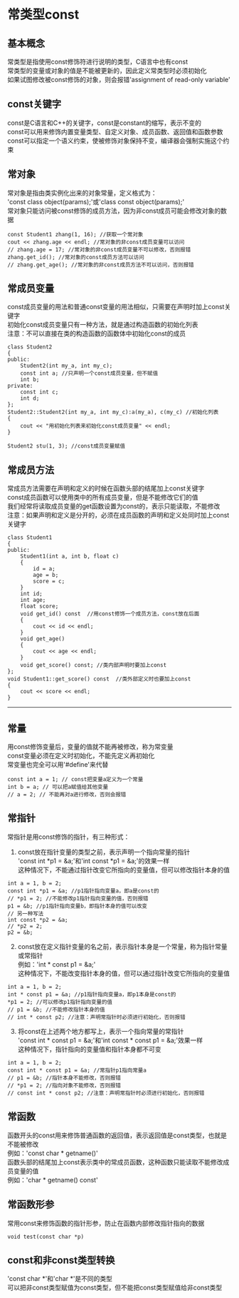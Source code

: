 # 常类型const


## 基本概念
常类型是指使用const修饰符进行说明的类型，C语言中也有const  
常类型的变量或对象的值是不能被更新的，因此定义常类型时必须初始化  
如果试图修改被const修饰的对象，则会报错'assignment of read-only variable'  


## const关键字
const是C语言和C++的关键字，const是constant的缩写，表示不变的  
const可以用来修饰内置变量类型、自定义对象、成员函数、返回值和函数参数  
const可以指定一个语义约束，使被修饰对象保持不变，编译器会强制实施这个约束  


## 常对象
常对象是指由类实例化出来的对象常量，定义格式为：  
'const class object(params);'或'class const object(params);'  
常对象只能访问被const修饰的成员方法，因为非const成员可能会修改对象的数据  
```
const Student1 zhang(1, 16); //获取一个常对象
cout << zhang.age << endl; //常对象的非const成员变量可以访问
// zhang.age = 17; //常对象的非const成员变量不可以修改，否则报错
zhang.get_id(); //常对象的const成员方法可以访问
// zhang.get_age(); //常对象的非const成员方法不可以访问，否则报错
```


## 常成员变量
const成员变量的用法和普通const变量的用法相似，只需要在声明时加上const关键字  
初始化const成员变量只有一种方法，就是通过构造函数的初始化列表  
注意：不可以直接在类的构造函数的函数体中初始化const的成员  
```
class Student2
{
public:
	Student2(int my_a, int my_c);
	const int a; //只声明一个const成员变量，但不赋值
	int b;
private:
	const int c;
	int d;
};
Student2::Student2(int my_a, int my_c):a(my_a), c(my_c) //初始化列表
{
	cout << "用初始化列表来初始化const成员变量" << endl;
}

Student2 stu(1, 3); //const成员变量赋值
```


## 常成员方法
常成员方法需要在声明和定义的时候在函数头部的结尾加上const关键字  
const成员函数可以使用类中的所有成员变量，但是不能修改它们的值  
我们经常将读取成员变量的get函数设置为const的，表示只能读取，不能修改  
注意：如果声明和定义是分开的，必须在成员函数的声明和定义处同时加上const关键字  
```
class Student1
{
public:
	Student1(int a, int b, float c)
	{
		id = a;
		age = b;
		score = c;
	}
	int id;
	int age;
	float score;
	void get_id() const  //用const修饰一个成员方法，const放在后面
	{
		cout << id << endl;
	}
	void get_age()
	{
		cout << age << endl;
	}
	void get_score() const; //类内部声明时要加上const
};
void Student1::get_score() const  //类外部定义时也要加上const
{
	cout << score << endl;
}
```

-------------------------------------------------------------------

## 常量
用const修饰变量后，变量的值就不能再被修改，称为常变量  
const变量必须在定义时初始化，不能先定义再初始化  
常变量也完全可以用'#define'来代替  
```
const int a = 1; // const把变量a定义为一个常量
int b = a; // 可以把a赋值给其他变量
// a = 2; // 不能再对a进行修改，否则会报错
```


## 常指针
常指针是用const修饰的指针，有三种形式：  
1. const放在指针变量的类型之前，表示声明一个指向常量的指针  
'const int \*p1 = &a;'和'int const \*p1 = &a;'的效果一样  
这种情况下，不能通过指针改变它所指向的变量值，但可以修改指针本身的值  
```
int a = 1, b = 2;
const int *p1 = &a; //p1指针指向变量a，即a是const的
// *p1 = 2; //不能修改p1指针指向变量的值，否则报错
p1 = &b; //p1指针指向变量b，即指针本身的值可以改变
// 另一种写法
int const *p2 = &a;
// *p2 = 2;
p2 = &b;
```
2. const放在定义指针变量的名之前，表示指针本身是一个常量，称为指针常量或常指针  
例如：'int * const p1 = &a;'  
这种情况下，不能改变指针本身的值，但可以通过指针改变它所指向的变量值  
```
int a = 1, b = 2;
int * const p1 = &a; //p1指针指向变量a，即p1本身是const的
*p1 = 2; //可以修改p1指针指向变量的值
// p1 = &b; //不能修改指针本身的值
// int * const p2; //注意：声明常指针时必须进行初始化，否则报错
```
3. 将const在上述两个地方都写上，表示一个指向常量的常指针  
'const int * const p1 = &a;'和'int const * const p1 = &a;'效果一样  
这种情况下，指针指向的变量值和指针本身都不可变  
```
int a = 1, b = 2;
const int * const p1 = &a; //常指针p1指向常量a
// p1 = &b; //指针本身不能修改，否则报错
// *p1 = 2; //指向对象不能修改，否则报错
// const int * const p2; //注意：声明常指针时必须进行初始化，否则报错
```


## 常函数
函数开头的const用来修饰普通函数的返回值，表示返回值是const类型，也就是不能被修改  
例如：'const char * getname()'  
函数头部的结尾加上const表示类中的常成员函数，这种函数只能读取不能修改成员变量的值  
例如：'char * getname() const'  


## 常函数形参
常用const来修饰函数的指针形参，防止在函数内部修改指针指向的数据  
```
void test(const char *p)
```


## const和非const类型转换
'const char \*'和'char \*'是不同的类型  
可以把非const类型赋值为const类型，但不能把const类型赋值给非const类型  